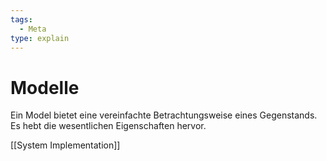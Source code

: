 ```yaml
---
tags:
  - Meta
type: explain
---
```


# Modelle

Ein Model bietet eine vereinfachte Betrachtungsweise eines Gegenstands. Es hebt die wesentlichen Eigenschaften hervor.

[[System Implementation]]